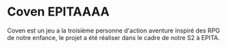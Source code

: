 # Coven EPITAAAA
Coven est un jeu a la troisième personne d'action aventure inspiré des RPG de notre enfance, le projet a été réaliser dans le cadre de notre S2 à EPITA.